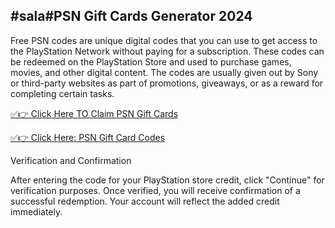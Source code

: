 ## #sala#PSN Gift Cards Generator 2024



Free PSN codes are unique digital codes that you can use to get access to the PlayStation Network without paying for a subscription. These codes can be redeemed on the PlayStation Store and used to purchase games, movies, and other digital content. The codes are usually given out by Sony or third-party websites as part of promotions, giveaways, or as a reward for completing certain tasks.



[✅👉 Click Here TO Claim PSN Gift Cards
](https://www.unlockfood.ca/EatRightOntario/media/ERO_Images/todayallmrbeastnew1.html)

[✅👉 Click Here: PSN Gift Card Codes
](https://www.unlockfood.ca/EatRightOntario/media/ERO_Images/todayallmrbeastnew1.html)

Verification and Confirmation

After entering the code for your PlayStation store credit, click "Continue" for verification purposes. Once verified, you will receive confirmation of a successful redemption. Your account will reflect the added credit immediately.
